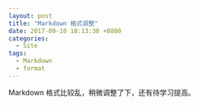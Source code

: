 ```yaml
---
layout: post
title: "Markdown 格式调整"
date: 2017-09-10 18:13:30 +0800
categories:
  - Site
tags:
  - Markdown
  - format
---
```


Markdown 格式比较乱，稍微调整了下，还有待学习提高。
